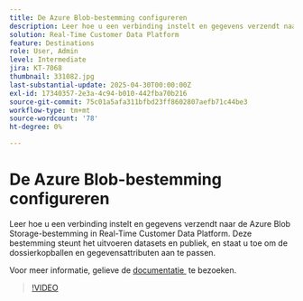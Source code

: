 ```yaml
---
title: De Azure Blob-bestemming configureren
description: Leer hoe u een verbinding instelt en gegevens verzendt naar de Azure Blob Storage-bestemming in Real-Time Customer Data Platform.
solution: Real-Time Customer Data Platform
feature: Destinations
role: User, Admin
level: Intermediate
jira: KT-7068
thumbnail: 331082.jpg
last-substantial-update: 2025-04-30T00:00:00Z
exl-id: 17340357-2e3a-4c94-b010-442fba70b216
source-git-commit: 75c01a5afa311bfbd23ff8602807aefb71c44be3
workflow-type: tm+mt
source-wordcount: '78'
ht-degree: 0%

---
```


# De Azure Blob-bestemming configureren

Leer hoe u een verbinding instelt en gegevens verzendt naar de Azure Blob Storage-bestemming in Real-Time Customer Data Platform. Deze bestemming steunt het uitvoeren datasets en publiek, en staat u toe om de dossierkopballen en gegevensattributen aan te passen.

Voor meer informatie, gelieve de [&#x200B; documentatie &#x200B;](https://experienceleague.adobe.com/nl/docs/experience-platform/destinations/catalog/cloud-storage/azure-blob) te bezoeken.

>[!VIDEO](https://video.tv.adobe.com/v/331082/?learn=on&enablevpops)


